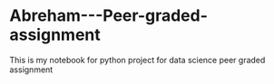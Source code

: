 # Abreham---Peer-graded-assignment
This is my notebook for python project for data science peer graded assignment
